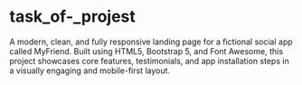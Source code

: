 # task_of-_projest
A modern, clean, and fully responsive landing page for a fictional social app called MyFriend. Built using HTML5, Bootstrap 5, and Font Awesome, this project showcases core features, testimonials, and app installation steps in a visually engaging and mobile-first layout.

